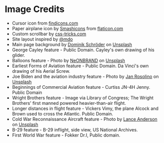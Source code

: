 # Image Credits
* Cursor icon from [findicons.com](https://findicons.com)
* Paper airplane icon by [Smashicons](https://www.smashicons.com) from [flaticon.com](https://www.flaticon.com/)
* Custom scrollbar by [css-tricks.com](https://css-tricks.com)
* Site layout inspired by [@mdo](https://twitter.com/mdo)
* Main page background by [Dominik Schröder](https://unsplash.com/@wirhabenzeit?utm_source=unsplash&amp;utm_medium=referral&amp;utm_content=creditCopyText) on [Unsplash](https://unsplash.com/s/photos/sky?utm_source=unsplash&amp;utm_medium=referral&amp;utm_content=creditCopyText)
* George Cayley feature - Public Domain. Cayley's own drawing of his glider. 
* Balloons feature - Photo by <a href="https://unsplash.com/@neonbrand?utm_source=unsplash&amp;utm_medium=referral&amp;utm_content=creditCopyText">NeONBRAND</a> on <a href="https://unsplash.com/s/photos/hot-air-balloon?utm_source=unsplash&amp;utm_medium=referral&amp;utm_content=creditCopyText">Unsplash</a>
* Earliest Forms of Aviation feature - Public Domain. Da Vinci's own drawing of his Aerial Screw. 
* Joe Biden and the aviation industry feature - Photo by <a href="https://unsplash.com/@janrosolino?utm_source=unsplash&amp;utm_medium=referral&amp;utm_content=creditCopyText">Jan Rosolino</a> on <a href="https://unsplash.com/@janrosolino?utm_source=unsplash&amp;utm_medium=referral&amp;utm_content=creditCopyText">Unsplash</a>
* Beginnings of Commercial Aviation feature - Curtiss JN-4H Jenny. Public Domain
* Wright Brothers feature - Image via Library of Congress; The Wright Brothers' first manned powered heavier-than-air flight. 
* Longer distances in flight feature - Vickers Vimy, the plane Alcock and Brown used to cross the Atlantic. Public Domain. 
* Cold War Reconnaissance Aircraft feature - <span>Photo by <a href="https://unsplash.com/@lanceanderson?utm_source=unsplash&amp;utm_medium=referral&amp;utm_content=creditCopyText">Lance Anderson</a> on <a href="https://unsplash.com/s/photos/sr-71?utm_source=unsplash&amp;utm_medium=referral&amp;utm_content=creditCopyText">Unsplash</a></span>
* B-29 feature - B-29 inflight, side view, US National Archives.
* First World War feature - Fokker Dr.I, Public domain. 